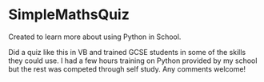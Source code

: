 # SimpleMathsQuiz
Created to learn more about using Python in School.  

Did a quiz like this in VB and trained GCSE students in some of the skills they could use. I had a few hours training on Python provided by my school but the rest was competed through self study.  Any comments welcome!

